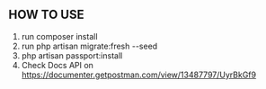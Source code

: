 ## HOW TO USE
1. run composer install
2. run php artisan migrate:fresh --seed
3. php artisan passport:install
4. Check Docs API on https://documenter.getpostman.com/view/13487797/UyrBkGf9
